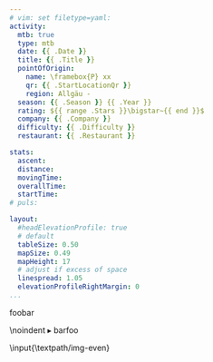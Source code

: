 ```yaml
---
# vim: set filetype=yaml:
activity:
  mtb: true
  type: mtb
  date: {{ .Date }}
  title: {{ .Title }}
  pointOfOrigin:
    name: \framebox{P} xx
    qr: {{ .StartLocationQr }}
    region: Allgäu -
  season: {{ .Season }} {{ .Year }}
  rating: ${{ range .Stars }}\bigstar~{{ end }}$
  company: {{ .Company }}
  difficulty: {{ .Difficulty }}
  restaurant: {{ .Restaurant }}

stats:
  ascent:
  distance:
  movingTime:
  overallTime:
  startTime:
# puls:

layout:
  #headElevationProfile: true
  # default
  tableSize: 0.50
  mapSize: 0.49
  mapHeight: 17
  # adjust if excess of space
  linespread: 1.05
  elevationProfileRightMargin: 0
...
```

foobar

\noindent $\blacktriangleright$ barfoo

\input{\textpath/img-even}
